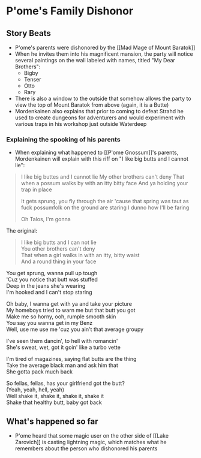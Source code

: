 # P'ome's Family Dishonor
## Story Beats
* P'ome's parents were dishonored by the [[Mad Mage of Mount Baratok]]
* When he invites them into his magnificent mansion, the party will notice several paintings on the wall labeled with names, titled "My Dear Brothers":
  * Bigby
  * Tenser
  * Otto
  * Rary
* There is also a window to the outside that somehow allows the party to view the top of Mount Baratok from above (again, it is a Butte)
* Mordenkainen also explains that prior to coming to defeat Strahd he used to create dungeons for adventurers and would experiment with various traps in his workshop just outside Waterdeep

### Explaining the spooking of his parents
* When explaining what happened to [[P'ome Gnossum]]'s parents, Mordenkainen will explain with this riff on "I like big butts and I cannot lie":
> I like big buttes and I cannot lie
> My other brothers can't deny
> That when a possum walks by with an itty bitty face
> And ya holding your trap in place
> 
> It gets sprung, you fly through the air
> 'cause that spring was taut as fuck
> possumfolk on the ground are staring
> I dunno how I'll be faring
> 
> Oh Talos, I'm gonna 

The original:
> I like big butts and I can not lie  
You other brothers can't deny  
That when a girl walks in with an itty, bitty waist  
And a round thing in your face  
  
You get sprung, wanna pull up tough  
'Cuz you notice that butt was stuffed  
Deep in the jeans she's wearing  
I'm hooked and I can't stop staring  
  
Oh baby, I wanna get with ya and take your picture  
My homeboys tried to warn me but that butt you got  
Make me so horny, ooh, rumple smooth skin  
You say you wanna get in my Benz  
Well, use me use me 'cuz you ain't that average groupy  
  
I've seen them dancin', to hell with romancin'  
She's sweat, wet, got it goin' like a turbo vette  
  
I'm tired of magazines, saying flat butts are the thing  
Take the average black man and ask him that  
She gotta pack much back  
  
So fellas, fellas, has your girlfriend got the butt?  
(Yeah, yeah, hell, yeah)  
Well shake it, shake it, shake it, shake it  
Shake that healthy butt, baby got back

## What's happened so far
* P'ome heard that some magic user on the other side of [[Lake Zarovich]] is casting lightning magic, which matches what he remembers about the person who dishonored his parents